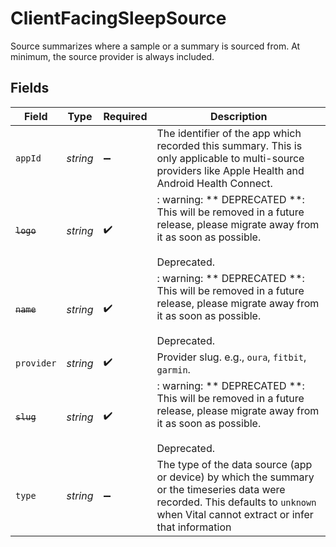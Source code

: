 # ClientFacingSleepSource

Source summarizes where a sample or a summary is sourced from.
At minimum, the source provider is always included.


## Fields

| Field                                                                                                                                                                                 | Type                                                                                                                                                                                  | Required                                                                                                                                                                              | Description                                                                                                                                                                           |
| ------------------------------------------------------------------------------------------------------------------------------------------------------------------------------------- | ------------------------------------------------------------------------------------------------------------------------------------------------------------------------------------- | ------------------------------------------------------------------------------------------------------------------------------------------------------------------------------------- | ------------------------------------------------------------------------------------------------------------------------------------------------------------------------------------- |
| `appId`                                                                                                                                                                               | *string*                                                                                                                                                                              | :heavy_minus_sign:                                                                                                                                                                    | The identifier of the app which recorded this summary. This is only applicable to multi-source providers like Apple Health and Android Health Connect.                                |
| ~~`logo`~~                                                                                                                                                                            | *string*                                                                                                                                                                              | :heavy_check_mark:                                                                                                                                                                    | : warning: ** DEPRECATED **: This will be removed in a future release, please migrate away from it as soon as possible.<br/><br/>Deprecated.                                          |
| ~~`name`~~                                                                                                                                                                            | *string*                                                                                                                                                                              | :heavy_check_mark:                                                                                                                                                                    | : warning: ** DEPRECATED **: This will be removed in a future release, please migrate away from it as soon as possible.<br/><br/>Deprecated.                                          |
| `provider`                                                                                                                                                                            | *string*                                                                                                                                                                              | :heavy_check_mark:                                                                                                                                                                    | Provider slug. e.g., `oura`, `fitbit`, `garmin`.                                                                                                                                      |
| ~~`slug`~~                                                                                                                                                                            | *string*                                                                                                                                                                              | :heavy_check_mark:                                                                                                                                                                    | : warning: ** DEPRECATED **: This will be removed in a future release, please migrate away from it as soon as possible.<br/><br/>Deprecated.                                          |
| `type`                                                                                                                                                                                | *string*                                                                                                                                                                              | :heavy_minus_sign:                                                                                                                                                                    | The type of the data source (app or device) by which the summary or the timeseries data were recorded. This defaults to `unknown` when Vital cannot extract or infer that information |